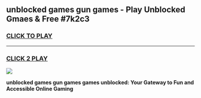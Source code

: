 
## unblocked games gun games - Play Unblocked Gmaes & Free #7k2c3
<h3>
<a href="https://news.freeplayer.one?title=unblocked_games_gun_games&ref=03M">CLICK TO PLAY</a></h3>
<hr>

<h3>
<a href="https://news.freeplayer.one?title=unblocked_games_gun_games&ref=03M">CLICK 2 PLAY</a>
  
</h3>

<a href="https://news.freeplayer.one?title=unblocked_games_gun_games&ref=03M"><img src="https://clearcache.store/games.png"></a>


**unblocked games gun games games unblocked: Your Gateway to Fun and Accessible Online Gaming**
